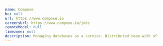 ```yaml
---
name: Compose
hq: null
url: https://www.compose.io
careersUrl: https://www.compose.io/jobs
remoteModel: null
timezone: null
description: Managing databases as a service. Distributed team with offices in San Meteo, CA and Birmingham, AL.
---
```

